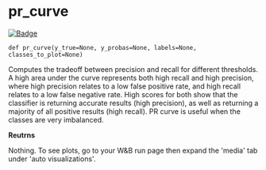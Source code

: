 # pr_curve
[![Badge](https://img.shields.io/badge/View%20source%20on%20GitHub-black?style=for-the-badge&logo=github)](https://github.com/ariG23498/Aritra-Documentation/blob/master/CODE/pr_curve.py#L9-L105)

`def pr_curve(y_true=None, y_probas=None, labels=None, classes_to_plot=None)`



Computes the tradeoff between precision and recall for different thresholds.
A high area under the curve represents both high recall and high precision,
where high precision relates to a low false positive rate, and high recall
relates to a low false negative rate. High scores for both show that the
classifier is returning accurate results (high precision), as well as
returning a majority of all positive results (high recall).
PR curve is useful when the classes are very imbalanced.








**Reutrns**

Nothing. To see plots, go to your W&B run page then expand the 'media' tab
under 'auto visualizations'.



